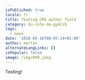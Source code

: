 ```yaml
---
isPublished: true
locale: fr
title: Testing CMS author field
category: du-cote-de-gymlib
tags:
  - news
date: '2018-05-16T08:05:14+01:00'
author: martyn
alternateLangLinks: []
isPopular: false
image: /img/009.jpeg
---
```

Testing!
